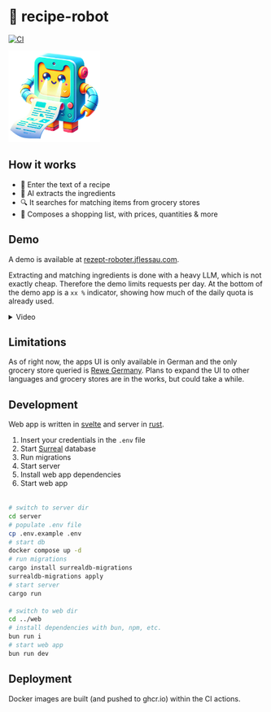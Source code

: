 # 🥔 recipe-robot

[![CI](https://github.com/jflessau/recipe-robot/actions/workflows/ci.yml/badge.svg)](https://github.com/jflessau/recipe-robot/actions/workflows/ci.yml)

<img alt="A cute robot holding and looking at a piece of paper with a recipe on it." src="web/public/img/logo.png" width="180px"/>

## How it works

- 📝 Enter the text of a recipe
- 🧠 AI extracts the ingredients
- 🔍 It searches for matching items from grocery stores
- 🛒 Composes a shopping list, with prices, quantities & more

## Demo

A demo is available at [rezept-roboter.jflessau.com](https://rezept-roboter.jflessau.com/).

Extracting and matching ingredients is done with a heavy LLM, which is not exactly cheap.
Therefore the demo limits requests per day. At the bottom of the demo app is a `xx %` indicator, showing how much of the daily quota is already used.

<details>
  <summary>Video</summary>

![Demo](demo.mp4)

</details>

## Limitations

As of right now, the apps UI is only available in German and the only grocery store queried is [Rewe Germany](https://www.rewe.de/).
Plans to expand the UI to other languages and grocery stores are in the works, but could take a while.

## Development

Web app is written in [svelte](https://svelte.dev/) and server in [rust](https://www.rust-lang.org/).

1. Insert your credentials in the `.env` file
2. Start [Surreal](https://surrealdb.com/) database
3. Run migrations
4. Start server
5. Install web app dependencies
6. Start web app

```sh

# switch to server dir
cd server
# populate .env file
cp .env.example .env
# start db
docker compose up -d
# run migrations
cargo install surrealdb-migrations
surrealdb-migrations apply
# start server
cargo run

# switch to web dir
cd ../web
# install dependencies with bun, npm, etc.
bun run i
# start web app
bun run dev
```

## Deployment

Docker images are built (and pushed to ghcr.io) within the CI actions.
